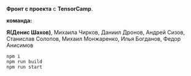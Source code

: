 **Фронт с проекта** с **TensorCamp**. 

**команда:**

**Я(Денис Шахов)**,
Михаила Чирков,
Даниил Дронов,
Андрей Сизов,
Станислав Солопов,
Михаил Монжаренко,
Илья Богданов,
Федор Анисимов
```
npm i
npm run build
npm run start
```
